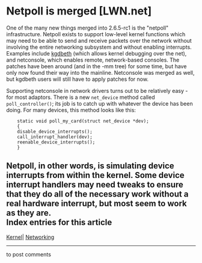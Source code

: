 # Netpoll is merged [LWN.net]

One of the many new things merged into 2.6.5-rc1 is the "netpoll" infrastructure. Netpoll exists to support low-level kernel functions which may need to be able to send and receive packets over the network without involving the entire networking subsystem and without enabling interrupts. Examples include [kgdbeth](/Articles/48538/) (which allows kernel debugging over the net), and netconsole, which enables remote, network-based consoles. The patches have been around (and in the -mm tree) for some time, but have only now found their way into the mainline. Netconsole was merged as well, but kgdbeth users will still have to apply patches for now. 

Supporting netconsole in network drivers turns out to be relatively easy - for most adaptors. There is a new `net_device` method called `poll_controller()`; its job is to catch up with whatever the device has been doing. For many devices, this method looks like this: 
    
    
        static void poll_my_card(struct net_device *dev);
        {
    	disable_device_interrupts();
    	call_interrupt_handler(dev);
    	reenable_device_interrupts();
        }
    

Netpoll, in other words, is simulating device interrupts from within the kernel. Some device interrupt handlers may need tweaks to ensure that they do all of the necessary work without a real hardware interrupt, but most seem to work as they are.  
Index entries for this article  
---  
[Kernel](/Kernel/Index)| [Networking](/Kernel/Index#Networking)  
  


* * *

to post comments 
